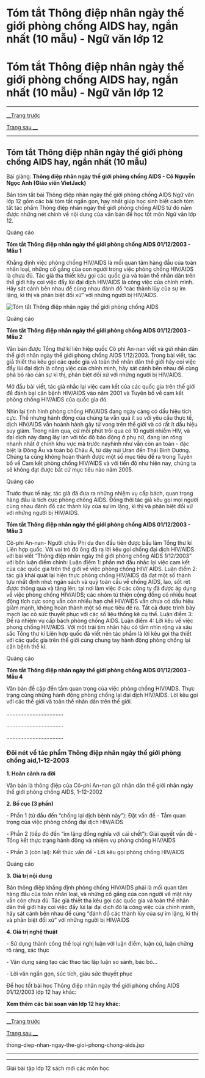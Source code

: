 # Tóm tắt Thông điệp nhân ngày thế giới phòng chống AIDS hay, ngắn nhất (10 mẫu) - Ngữ văn lớp 12

# Tóm tắt Thông điệp nhân ngày thế giới phòng chống AIDS hay, ngắn nhất (10 mẫu) - Ngữ văn lớp 12

* * *

[__Trang trước](https://vietjack.com/soan-van-lop-12/thong-diep-nhan-ngay-the-gioi-phong-chong-aids.jsp)

[Trang sau __](https://vietjack.com/soan-van-lop-12/thong-diep-nhan-ngay-the-gioi-phong-chong-aids.jsp)

* * *

## Tóm tắt Thông điệp nhân ngày thế giới phòng chống AIDS hay, ngắn nhất (10 mẫu)

Bài giảng: **Thông điệp nhân ngày thế giới phòng chống AIDS - Cô Nguyễn Ngọc Anh (Giáo viên VietJack)**

Bản tóm tắt bài Thông điệp nhân ngày thế giới phòng chống AIDS Ngữ văn lớp 12 gồm các bài tóm tắt ngắn gọn, hay nhất giúp học sinh biết cách tóm tắt tác phẩm Thông điệp nhân ngày thế giới phòng chống AIDS từ đó nắm được những nét chính về nội dung của văn bản để học tốt môn Ngữ văn lớp 12.

Quảng cáo

**Tóm tắt Thông điệp nhân ngày thế giới phòng chống AIDS 01/12/2003 - Mẫu 1**

Khẳng định việc phòng chống HIV/AIDS là mối quan tâm hàng đầu của toàn nhân loại, những cố gắng của con người trong việc phòng chống HIV/AIDS là chưa đủ. Tác giả tha thiết kêu gọi các quốc gia và toàn thể nhân dân trên thế giới hãy coi việc đẩy lùi đại dịch HIV/AIDS là công việc của chính mình. Hãy sát cánh bên nhau để cùng nhau đánh đổ “các thành lũy của sự im lặng, kì thị và phân biệt đối xử” với những người bị HIV/AIDS.

![Tóm tắt Thông điệp nhân ngày thế giới phòng chống AIDS](https://vietjack.com/soan-van-lop-12/images/tom-tat-thong-diep-nhan-ngay-the-gioi-phong-chong-aids-abs2.png)

Quảng cáo

**Tóm tắt Thông điệp nhân ngày thế giới phòng chống AIDS 01/12/2003 - Mẫu 2**

Văn bản được Tổng thứ kí liên hiệp quốc Cô phi An-nan viết và gửi nhân dân thế giới nhân ngày thế giới phòng chống AIDS 1/12/2003. Trong bài viết, tác giả thiết tha kêu gọi các quốc gia và toàn thể nhân dân thế giới hãy coi việc đẩy lùi đại dịch là công việc của chính mình, hãy sát cánh bên nhau để cùng phá bỏ rào cản sự kì thị, phân biệt đối xử với những người bị HIV/AIDS.

Mở đầu bài viết, tác giả nhắc lại việc cam kết của các quốc gia trên thế giới để đánh bại căn bệnh HIV/AIDS vào năm 2001 và Tuyên bố về cam kết phòng chống HIV/AIDS của quốc gia đó.

Nhìn lại tình hình phòng chống HIV/AIDS đang ngày càng có dấu hiệu tích cực. Thế nhưng hành động của chúng ta vẫn quá ít so với yêu cầu thực tế, dịch HIV/AIDS vẫn hoành hành gây tử vong trên thế giới và có rất ít dấu hiệu suy giảm. Trong năm qua, cứ mỗi phút trôi qua có 10 người nhiễm HIV, và đại dịch này đang lây lan với tốc độ báo động ở phụ nữ, đang lan rông nhanh nhất ở chính khu vực mà trước nayhình như vẫn còn an toàn - đặc biệt là Đông Âu và toàn bộ Châu Á, từ dãy núi Uran đến Thái Bình Dương. Chúng ta cũng không hoàn thành được một số mục tiêu đề ra trong Tuyên bố về Cam kết phòng chống HIV/AIDS và với tiến độ như hiện nay, chúng ta sẽ không đạt được bất cứ mục tiêu nào năm 2005.

Quảng cáo

Trước thực tế này, tác giả đã đưa ra những nhiệm vụ cấp bách, quan trọng hàng đầu là tích cực phòng chống AIDS. Đồng thời tác giả kêu gọi mọi người cùng nhau đánh đổ các thành lũy của sự im lặng, kì thị và phân biệt đối xử với những người bị HIV/AIDS.

**Tóm tắt Thông điệp nhân ngày thế giới phòng chống AIDS 01/12/2003 - Mẫu 3**

Cô-phi An-nan- Người châu Phi da đen đầu tiên được bầu làm Tổng thư kí Liên hợp quốc. Với vai trò đó ông đã ra lời kêu gọi chống đại dịch HIV/AIDS với bài viết “Thông điệp nhân ngày thế giới phòng chống AIDS 1/12/2003” với bốn luận điểm chính: Luận điểm 1: phần mở đầu nhắc lại việc cam kết của các quốc gia trên thế giới về việc phòng chống HIV/ AIDS. Luận điểm 2: tác giả khái quát lại hiện thực phòng chống HIV/AIDS đã đạt một số thành tựu nhất định như: ngân sách và quỹ toàn cầu về chống AIDS, lao, sốt rét được thông qua và tăng lên; tại nơi làm việc ở các công ty đã được áp dụng về việc phòng chống HIV/AIDS; các nhóm từ thiện cộng đồng có nhiều hoạt động tích cực song vẫn còn nhiều hạn chế HIV/AIDS vẫn chưa có dấu hiệu giảm mạnh, không hoàn thành một số mục tiêu đề ra. Tất cả được trình bày mạch lạc có sức thuyết phục với các số liệu thống kê cụ thể. Luận điểm 3: Đề ra nhiệm vụ cấp bách phòng chống AIDS. Luận điểm 4: Lời kêu về việc phong chống HIV/AIDS. Với một trái tim nhân hậu có tầm nhìn rộng và sâu sắc Tổng thư kí Liên hợp quốc đã viết nên tác phẩm là lời kêu gọi tha thiết với các quốc gia trên thế giới cùng chung tay hành động phòng chống lại căn bệnh thế kỉ. 

Quảng cáo

**Tóm tắt Thông điệp nhân ngày thế giới phòng chống AIDS 01/12/2003 - Mẫu 4**

Văn bản đề cập đến tầm quan trọng của việc phòng chống HIV/AIDS. Thực trạng cùng những hành động phòng chống lại đại dịch HIV/AIDS. Lời kêu gọi với các thế giới và toàn thể nhân dân trên thế giới. 

.....................................

.....................................

.....................................

### Đôi nét về tác phẩm Thông điệp nhân ngày thế giới phòng chống aid,1-12-2003

**1\. Hoàn cảnh ra đời**

Văn bản là thông điệp của Cô-phi An-nan gửi nhân dân thế giới nhân ngày thế giới phòng chống AIDS, 1-12-2002

**2\. Bố cục (3 phần)**

\- Phần 1 (từ đầu đến “chống lại dịch bệnh này”): Đặt vấn đề - Tầm quan trọng của việc phòng chống đại dịch HIV/AIDS

\- Phần 2 (tiếp đó đến “im lặng đồng nghĩa với cái chết”): Giải quyết vấn đề - Tổng kết thực trạng hành động và nhiệm vụ phòng chống HIV/AIDS

\- Phần 3 (còn lại): Kết thúc vấn đề - Lời kêu gọi phòng chống HIV/AIDS

Quảng cáo

**3\. Giá trị nội dung**

Bản thông điệp khẳng định phòng chống HIV/AIDS phải là mối quan tâm hàng đầu của toàn nhân loại, và những cố gắng của con người về mặt này vẫn còn chưa đủ. Tác giả thiết tha kêu gọi các quốc gia và toàn thể nhân dân thế giới hãy coi việc đẩy lùi lại đại dịch đó là công việc của chính mình, hãy sát cánh bên nhau để cùng “đánh đổ các thành lũy của sự im lặng, kì thị và phân biệt đối xử” với những người bị HIV/AIDS

**4\. Giá trị nghệ thuật**

\- Sử dụng thành công thể loại nghị luận với luận điểm, luận cứ, luận chững rõ ràng, xác thực

\- Vận dụng sáng tạo các thao tác lập luận so sánh, bác bỏ...

\- Lời văn ngắn gọn, súc tích, giàu sức thuyết phục

Để học tốt bài học Thông điệp nhân ngày thế giới phòng chống AIDS 01/12/2003 lớp 12 hay khác:

**Xem thêm các bài soạn văn lớp 12 hay khác:**

* * *

[__Trang trước](https://vietjack.com/soan-van-lop-12/thong-diep-nhan-ngay-the-gioi-phong-chong-aids.jsp)

[Trang sau __](https://vietjack.com/soan-van-lop-12/thong-diep-nhan-ngay-the-gioi-phong-chong-aids.jsp)

thong-diep-nhan-ngay-the-gioi-phong-chong-aids.jsp

* * *

* * *

Giải bài tập lớp 12 sách mới các môn học
